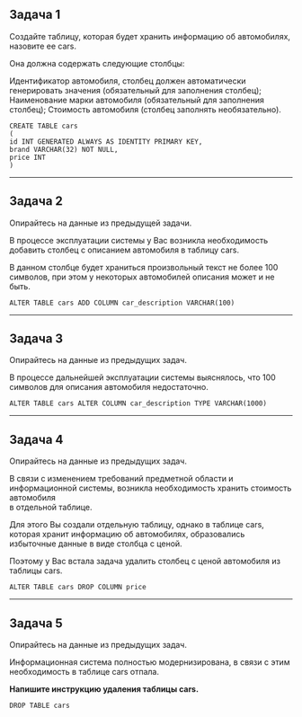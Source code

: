 ## Задача 1

Создайте таблицу, которая будет хранить информацию об автомобилях, назовите ее cars.  

Она должна содержать следующие столбцы:  

Идентификатор автомобиля, столбец должен автоматически генерировать значения (обязательный для заполнения столбец);  
Наименование марки автомобиля (обязательный для заполнения столбец);
Стоимость автомобиля (столбец заполнять необязательно).  

```
CREATE TABLE cars
(
id INT GENERATED ALWAYS AS IDENTITY PRIMARY KEY,
brand VARCHAR(32) NOT NULL,
price INT
)
```
---

## Задача 2

Опирайтесь на данные из предыдущей задачи.  

В процессе эксплуатации системы у Вас возникла необходимость добавить столбец с описанием автомобиля в таблицу cars.  

В данном столбце будет храниться произвольный текст не более 100 символов, при этом у некоторых автомобилей описания может и не быть.  

```
ALTER TABLE cars ADD COLUMN car_description VARCHAR(100)
```
---

## Задача 3

Опирайтесь на данные из предыдущих задач.  

В процессе дальнейшей эксплуатации системы выяснялось, что 100 символов для описания автомобиля недостаточно.  

```
ALTER TABLE cars ALTER COLUMN car_description TYPE VARCHAR(1000)
```
---

## Задача 4

Опирайтесь на данные из предыдущих задач.  

В связи с изменением требований предметной области и информационной системы, возникла необходимость хранить стоимость автомобиля  
в отдельной таблице.

Для этого Вы создали отдельную таблицу, однако в таблице cars, которая хранит информацию об автомобилях, образовались  
избыточные данные в виде столбца с ценой.  

Поэтому у Вас встала задача удалить столбец с ценой автомобиля из таблицы cars.  

```
ALTER TABLE cars DROP COLUMN price
```
---

## Задача 5

Опирайтесь на данные из предыдущих задач.  

Информационная система полностью модернизирована, в связи с этим необходимость в таблице cars отпала.  

**Напишите инструкцию удаления таблицы cars.**  

```
DROP TABLE cars
```




